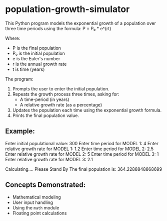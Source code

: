 # population-growth-simulator

This Python program models the exponential growth of a population over three time periods using the formula: 
P = P₀ * e^(rt)

Where:
- P is the final population
- P₀ is the initial population
- e is the Euler's number
- r is the annual growth rate
- t is time (years)


The program:
1. Prompts the user to enter the initial population.
2. Repeats the growth process three times, asking for:
   - A time-period (in years)
   - A relative growth rate (as a percentage)
3. Updates the population each time using the exponential growth formula.
4. Prints the final population value.

## Example:
Enter initial populational value: 300
Enter time period for MODEL 1: 4
Enter relative growth rate for MODEL 1: 1.2
Enter time period for MODEL 2: 2.5
Enter relative growth rate for MODEL 2: 5
Enter time period for MODEL 3: 1
Enter relative growth rate for MODEL 3: 2.1

Calculating....
Please Stand By
The final population is: 364.2288848868699

## Concepts Demonstrated:
- Mathematical modeling
- User input handling
- Using the `math` module
- Floating point calculations
